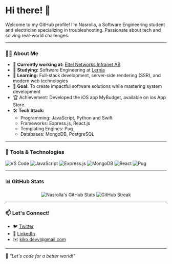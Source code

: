 # Hi there! 👋

Welcome to my GitHub profile! I’m Nasrolla, a Software Engineering student and electrician specializing in troubleshooting. Passionate about tech and solving real-world challenges.

---
### 👨‍💻 About Me

- 💼 **Currently working at:** [Eltel Networks Infranet AB](https://www.eltelnetworks.com/)
- 📖 **Studying:** Software Engineering at [Lernia](https://www.lernia.se/)
- 🌱 **Learning:** Full-stack development, server-side rendering (SSR), and modern web technologies
- 🎯 **Goal:** To create impactful software solutions while mastering system development
- 🏆 Achievement: Developed the iOS app MyBudget, available on ios App Store.
- 🛠️ **Tech Stack:**
  - Programming: JavaScript, Python and Swift
  - Frameworks: Express.js, React.js
  - Templating Engines: Pug
  - Databases: MongoDB, PostgreSQL

---

### 🔧 Tools & Technologies

<p align="left">
  <img src="https://img.shields.io/badge/Editor-VS%20Code-blue?style=flat-square&logo=visual-studio-code" alt="VS Code" />
  <img src="https://img.shields.io/badge/Code-JavaScript-yellow?style=flat-square&logo=javascript" alt="JavaScript" />
  <img src="https://img.shields.io/badge/Backend-Express.js-brightgreen?style=flat-square&logo=express" alt="Express.js" />
  <img src="https://img.shields.io/badge/Database-MongoDB-green?style=flat-square&logo=mongodb" alt="MongoDB" />
  <img src="https://img.shields.io/badge/Frontend-React-blue?style=flat-square&logo=react" alt="React" />
  <img src="https://img.shields.io/badge/Template-Pug-red?style=flat-square&logo=pug" alt="Pug" />
</p>

---

### 📊 GitHub Stats

<p align="center">
  <img src="https://github-readme-stats.vercel.app/api?username=kikoDevv&show_icons=true&theme=radical" alt="Nasrolla's GitHub Stats" />
  <img src="https://github-readme-streak-stats.herokuapp.com/?user=kikoDevv&theme=radical" alt="GitHub Streak" />
</p>

---

### 📫 Let's Connect!

- 🐦 [Twitter](https://twitter.com/your-twitter-handle)
- 💼 [LinkedIn](https://linkedin.com/in/your-linkedin-profile)
- ✉️ [kiko.devv@gmail.com]()

---

🌟 *"Let's code for a better world!"*
